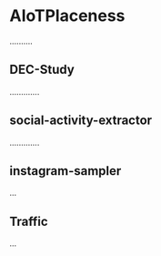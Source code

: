 # AIoTPlaceness

..........

## DEC-Study

.............

## social-activity-extractor

.............

## instagram-sampler

...

## Traffic

...
